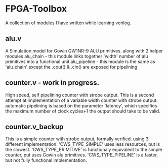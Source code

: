 # FPGA-Toolbox
A collection of modules I have written while learning verilog.

## alu.v
A Simulation model for Gowin GW1NR-9 ALU primitives. along with 2 helper modules
alu_chain - this module links together 'width' number of alu primitives into a functional unit
alu_pipeline - this module is the same as 'alu_chain' except the .cout() & .cin() are exposed for pipelining 

## counter.v - work in progress. 
High speed, self pipelining counter with strobe output. This is a second attempt at implementation of a variable width counter with strobe output. automatic pipelining is based
on the parameter 'latency', which specifies the maximum number of clock cycles+1 the output should take to be valid.

## counter.v_backup
This is a simple counter with strobe output, formally verified. using 3 different implementation. 'CWS_TYPE_SIMPLE' uses less resources, but is the slowest. 'CWS_TYPE_PRIMITIVE' is functionaly equivalent to the simple counter, put uses Gowin alu primitives. 'CWS_TYPE_PIPELINE' is a faster, but not fully functional implementation.

